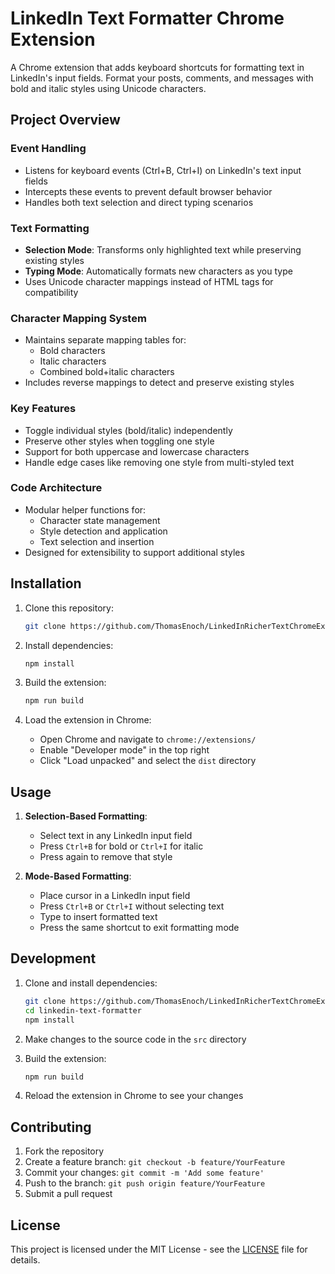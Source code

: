 # LinkedIn Text Formatter Chrome Extension

A Chrome extension that adds keyboard shortcuts for formatting text in LinkedIn's input fields. Format your posts, comments, and messages with bold and italic styles using Unicode characters.

## Project Overview
### Event Handling
- Listens for keyboard events (Ctrl+B, Ctrl+I) on LinkedIn's text input fields
- Intercepts these events to prevent default browser behavior
- Handles both text selection and direct typing scenarios

### Text Formatting
- **Selection Mode**: Transforms only highlighted text while preserving existing styles
- **Typing Mode**: Automatically formats new characters as you type
- Uses Unicode character mappings instead of HTML tags for compatibility

### Character Mapping System
- Maintains separate mapping tables for:
  - Bold characters
  - Italic characters
  - Combined bold+italic characters
- Includes reverse mappings to detect and preserve existing styles

### Key Features
- Toggle individual styles (bold/italic) independently
- Preserve other styles when toggling one style
- Support for both uppercase and lowercase characters
- Handle edge cases like removing one style from multi-styled text

### Code Architecture
- Modular helper functions for:
  - Character state management
  - Style detection and application
  - Text selection and insertion
- Designed for extensibility to support additional styles

## Installation

1. Clone this repository:
   ```bash
   git clone https://github.com/ThomasEnoch/LinkedInRicherTextChromeExtension.git
   ```

2. Install dependencies:
   ```bash
   npm install
   ```

3. Build the extension:
   ```bash
   npm run build
   ```

4. Load the extension in Chrome:
   - Open Chrome and navigate to `chrome://extensions/`
   - Enable "Developer mode" in the top right
   - Click "Load unpacked" and select the `dist` directory

## Usage

1. **Selection-Based Formatting**:
   - Select text in any LinkedIn input field
   - Press `Ctrl+B` for bold or `Ctrl+I` for italic
   - Press again to remove that style

2. **Mode-Based Formatting**:
   - Place cursor in a LinkedIn input field
   - Press `Ctrl+B` or `Ctrl+I` without selecting text
   - Type to insert formatted text
   - Press the same shortcut to exit formatting mode

## Development

1. Clone and install dependencies:
   ```bash
   git clone https://github.com/ThomasEnoch/LinkedInRicherTextChromeExtension.git
   cd linkedin-text-formatter
   npm install
   ```

2. Make changes to the source code in the `src` directory

3. Build the extension:
   ```bash
   npm run build
   ```

4. Reload the extension in Chrome to see your changes

## Contributing

1. Fork the repository
2. Create a feature branch: `git checkout -b feature/YourFeature`
3. Commit your changes: `git commit -m 'Add some feature'`
4. Push to the branch: `git push origin feature/YourFeature`
5. Submit a pull request

## License

This project is licensed under the MIT License - see the [LICENSE](LICENSE) file for details.
